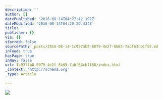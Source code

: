 ```yaml
---
description: ''
author: []
datePublished: '2016-08-14T04:27:42.192Z'
dateModified: '2016-08-14T04:20:29.434Z'
title: ''
publisher: {}
via: {}
starred: false
sourcePath: _posts/2016-08-14-1c9373b8-8079-4e2f-8b65-7abf63cb1f58.md
inFeed: true
hasPage: true
inNav: false
url: 1c9373b8-8079-4e2f-8b65-7abf63cb1f58/index.html
_context: 'http://schema.org'
_type: Article

---
```

![](https://the-grid-user-content.s3-us-west-2.amazonaws.com/bf76cd5d-8010-487b-9628-f14ca4bd1af8.jpg)